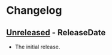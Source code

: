 # Changelog

<!-- next-header -->

## [Unreleased] - ReleaseDate

- The initial release.

<!-- next-url -->

[unreleased]: https://github.com/fnichol/piawg/compare/0be995b...HEAD
